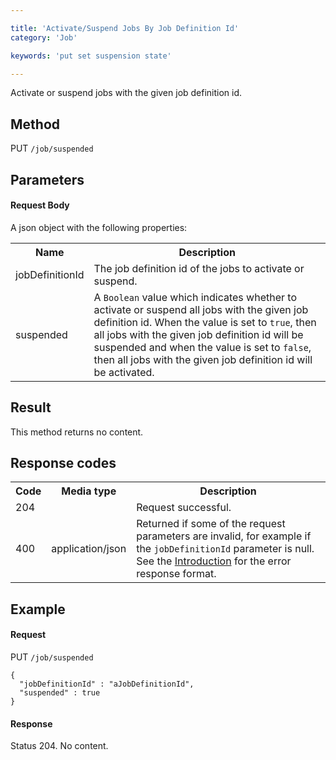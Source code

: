 ```yaml
---

title: 'Activate/Suspend Jobs By Job Definition Id'
category: 'Job'

keywords: 'put set suspension state'

---
```



Activate or suspend jobs with the given job definition id.

Method
------

PUT `/job/suspended`

Parameters
----------

#### Request Body

A json object with the following properties:

<table class="table table-striped">
  <tr>
    <th>Name</th>
    <th>Description</th>
  </tr>
  <tr>
    <td>jobDefinitionId</td>
    <td>The job definition id of the jobs to activate or suspend.</td>
  </tr>  
  <tr>
    <td>suspended</td>
    <td>A <code>Boolean</code> value which indicates whether to activate or suspend all jobs with the given job definition id. When the value is set to <code>true</code>, then all jobs with the given job definition id will be suspended and when the value is set to <code>false</code>, then all jobs with the given job definition id will be activated.</td>
  </tr>
</table>


Result
------

This method returns no content.

  
Response codes
--------------  

<table class="table table-striped">
  <tr>
    <th>Code</th>
    <th>Media type</th>
    <th>Description</th>
  </tr>
  <tr>
    <td>204</td>
    <td></td>
    <td>Request successful.</td>
  </tr>
  <tr>
    <td>400</td>
    <td>application/json</td>
    <td>Returned if some of the request parameters are invalid, for example if the <code>jobDefinitionId</code> parameter is null. See the <a href="ref:#overview-introduction">Introduction</a> for the error response format.</td>
  </tr>
</table>

  
Example
-------

#### Request

PUT `/job/suspended`
  
    {
      "jobDefinitionId" : "aJobDefinitionId",
      "suspended" : true
    }
     
#### Response
    
Status 204. No content.